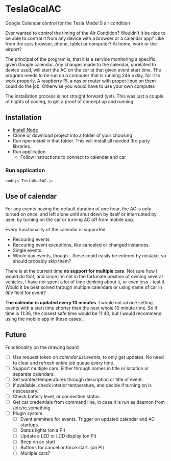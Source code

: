 # TeslaGcalAC
Google Calendar control for the Tesla Model S air condition

Ever wanted to control the timing of the Air Condition?
Wouldn't it be nice to be able to control it from any device with a browser or a calendar app?
Like from the cars browser, phone, tablet or computer? At home, work or the airport?

The principal of the program is, that it is a service monitoring a specific given Google calendar. Any changes made to the calendar, unrelated to device used, will start the AC on the car at that given event start time. The program needs to be run on a computer that is running 24h a day, for it to work properly. A raspberry PI, a nas or router with proper linux on them could do the job. Otherwise you would have to use your own computer.

The installation process is not straight forward (yet).
This was just a couple of nights of coding, to get a proof of concept up and running.

## Installation
* [Install Node](https://nodejs.org/)
* Clone or download project into a folder of your choosing
* Run *npm install* in that folder. This will install all needed 3rd party libraries.
* Run application
  * Follow instructions to connect to calendar and car

### Run application

    nodejs TeslaGcalAC.js

## Use of calendar
For any events having the default duration of one hour, the AC is only turned on once, and left alone until shut down by itself or interrupted by user, by turning on the car or turning AC off from mobile app.

Every functionality of the calendar is supported.
* Reccuring events
* Reccuring event exceptions, like canceled or changed instances.
* Single events
* Whole day events, though - these could easily be entered by mistake, so should probably skip them?

There is at the current time **no support for multiple cars**. Not sure how I would do that, and since I'm not in the fortunate position of owning several vehicles, I have not spent a lot of time thinking about it, or even less - test it.
Would it be best solved through multiple calendars or using name of car in *title* field for event?

**The calendar is updated every 10 minutes**. I would not advice setting events with a start time shorter than the next whole 10 minute time. So if time is 11:36, the closest safe time would be 11:40, but I would recommend using the mobile app in these cases...

## Future
Functionality on the drawing board
- [ ] Use request token on *calendar.list.events*, to only get updates. No need to clear and refresh entire job queue every time.
- [ ] Support multiple cars. Either through names in title or location or separate calendars.
- [ ] Set wanted temperatures through description or title of event.
- [ ] If available, check interior temperature, and decide if turning on is nescessary.
- [ ] Check battery level, or connection status.
- [ ] Get car credentials from command line, in case it is run as daemon from /etc/rc.something
- [ ] Plugin system.
  - [ ] Event emmiters for events. Trigger on updated calendar and AC startups.
  - [ ] Status lights (on a PI)
  - [ ] Update a LED or LCD display (on PI)
  - [ ] Beep on ac start
  - [ ] Buttons for cancel or force start. (on PI)
  - [ ] Multiple cars?
